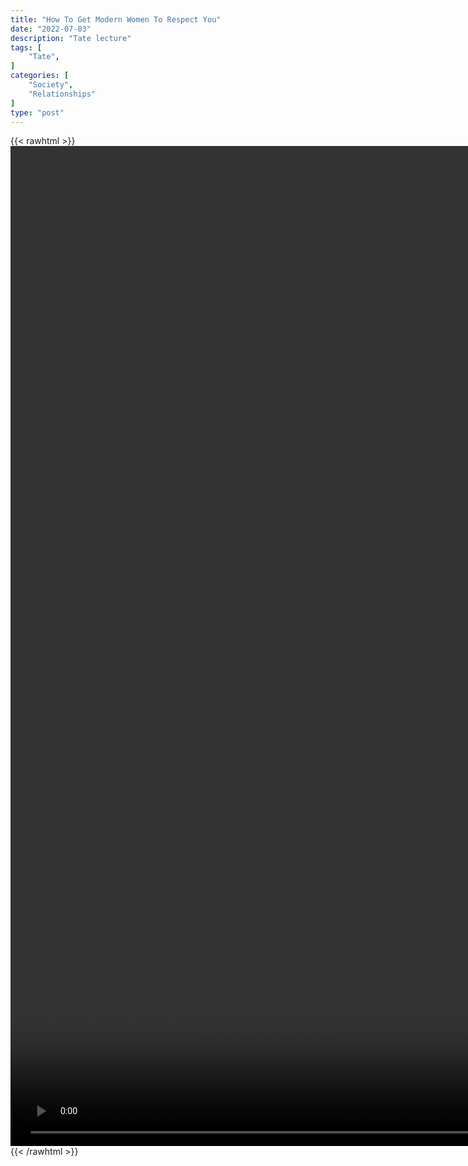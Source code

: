 ```yaml
---
title: "How To Get Modern Women To Respect You"
date: "2022-07-03"
description: "Tate lecture"
tags: [
    "Tate",
]
categories: [
    "Society",
    "Relationships"
]
type: "post"
---
```

{{< rawhtml >}}
    <video style="height:40vh;width:auto" overflow="hidden" controls>
        <source src="https://lectures.dev00ps.com/tate/Andrew%20Tate%20On%20How%20To%20Make%20Women%20Respect%20You.mp4" type="video/mp4"> 
    </video>
{{< /rawhtml >}}


